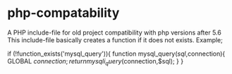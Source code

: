 # php-compatability
A PHP include-file for old project compatibility with php versions after 5.6
This include-file basically creates a function if it does not exists. Example;

if (!function_exists('mysql_query')){
	function mysql_query($sql,$connection){
		GLOBAL $connection;
		return mysqli_query($connection,$sql);
	}
}

